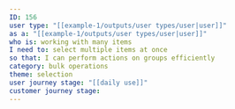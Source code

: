 ```yaml
---
ID: 156
user type: "[[example-1/outputs/user types/user|user]]"
as a: "[[example-1/outputs/user types/user|user]]"
who is: working with many items
I need to: select multiple items at once
so that: I can perform actions on groups efficiently
category: bulk operations
theme: selection
user journey stage: "[[daily use]]"
customer journey stage:
---
```

